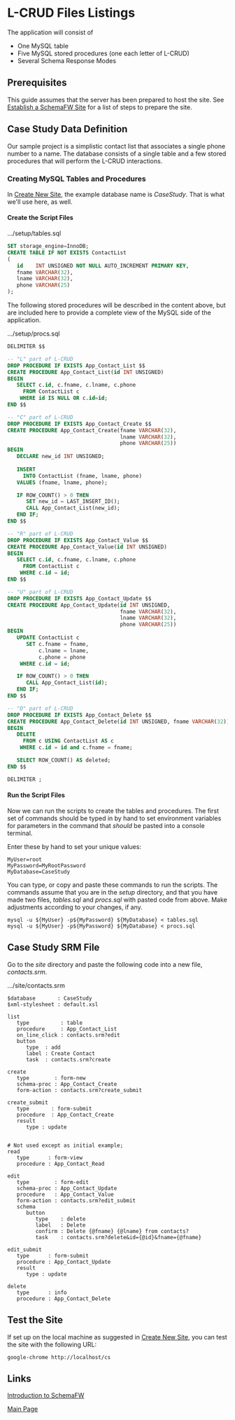 # L-CRUD Files Listings

The application will consist of
- One MySQL table
- Five MySQL stored procedures (one each letter of L-CRUD)
- Several Schema Response Modes

## Prerequisites

This guide assumes that the server has been prepared to host the site.
See [Establish a SchemaFW Site](CreateNewSite.md) for a list of steps
to prepare the site.


## Case Study Data Definition

Our sample project is a simplistic contact list that associates a single phone
number to a name.  The database consists of a single table and a few stored
procedures that will perform the L-CRUD interactions.

### Creating MySQL Tables and Procedures

In [Create New Site](CreateNewSite.md), the example database name is
_CaseStudy_.  That is what we'll use here, as well.

#### Create the Script Files

.../setup/tables.sql
~~~sql
SET storage_engine=InnoDB;
CREATE TABLE IF NOT EXISTS ContactList
(
   id    INT UNSIGNED NOT NULL AUTO_INCREMENT PRIMARY KEY,
   fname VARCHAR(32),
   lname VARCHAR(32),
   phone VARCHAR(25)
);
~~~

The following stored procedures will be described in the content above, but are
included here to provide a complete view of the MySQL side of the application.

.../setup/procs.sql
~~~sql
DELIMITER $$

-- "L" part of L-CRUD
DROP PROCEDURE IF EXISTS App_Contact_List $$
CREATE PROCEDURE App_Contact_List(id INT UNSIGNED)
BEGIN
   SELECT c.id, c.fname, c.lname, c.phone
     FROM ContactList c
    WHERE id IS NULL OR c.id=id;
END $$

-- "C" part of L-CRUD
DROP PROCEDURE IF EXISTS App_Contact_Create $$
CREATE PROCEDURE App_Contact_Create(fname VARCHAR(32),
                                    lname VARCHAR(32),
                                    phone VARCHAR(25))
BEGIN
   DECLARE new_id INT UNSIGNED;
   
   INSERT
     INTO ContactList (fname, lname, phone)
   VALUES (fname, lname, phone);

   IF ROW_COUNT() > 0 THEN
      SET new_id = LAST_INSERT_ID();
      CALL App_Contact_List(new_id);
   END IF;
END $$

-- "R" part of L-CRUD
DROP PROCEDURE IF EXISTS App_Contact_Value $$
CREATE PROCEDURE App_Contact_Value(id INT UNSIGNED)
BEGIN
   SELECT c.id, c.fname, c.lname, c.phone
     FROM ContactList c
    WHERE c.id = id;
END $$

-- "U" part of L-CRUD
DROP PROCEDURE IF EXISTS App_Contact_Update $$
CREATE PROCEDURE App_Contact_Update(id INT UNSIGNED,
                                    fname VARCHAR(32),
                                    lname VARCHAR(32),
                                    phone VARCHAR(25))
BEGIN
   UPDATE ContactList c
      SET c.fname = fname,
          c.lname = lname,
          c.phone = phone
    WHERE c.id = id;

   IF ROW_COUNT() > 0 THEN
      CALL App_Contact_List(id);
   END IF;
END $$

-- "D" part of L-CRUD
DROP PROCEDURE IF EXISTS App_Contact_Delete $$
CREATE PROCEDURE App_Contact_Delete(id INT UNSIGNED, fname VARCHAR(32))
BEGIN
   DELETE
     FROM c USING ContactList AS c
    WHERE c.id = id and c.fname = fname;

   SELECT ROW_COUNT() AS deleted;
END $$

DELIMITER ;
~~~

#### Run the Script Files

Now we can run the scripts to create the tables and procedures.  The first set
of commands should be typed in by hand to set environment variables for parameters
in the command that _should_ be pasted into a console terminal.

Enter these by hand to set your unique values:
~~~
MyUser=root
MyPassword=MyRootPassword
MyDatabase=CaseStudy
~~~

You can type, or copy and paste these commands to run the scripts.  The commands
assume that you are in the _setup_ directory, and that you have made two files,
_tables.sql_ and _procs.sql_ with pasted code from above.  Make adjustments
according to your changes, if any.

~~~
mysql -u ${MyUser} -p${MyPassword} ${MyDatabase} < tables.sql
mysql -u ${MyUser} -p${MyPassword} ${MyDatabase} < procs.sql
~~~

## Case Study SRM File

Go to the _site_ directory and paste the following code into a new file,
_contacts.srm_.

.../site/contacts.srm
~~~srm
$database       : CaseStudy
$xml-stylesheet : default.xsl

list
   type          : table
   procedure     : App_Contact_List
   on_line_click : contacts.srm?edit
   button
      type  : add
      label : Create Contact
      task  : contacts.srm?create

create
   type        : form-new
   schema-proc : App_Contact_Create
   form-action : contacts.srm?create_submit

create_submit
   type       : form-submit
   procedure  : App_Contact_Create
   result
      type : update


# Not used except as initial example;      
read
   type      : form-view
   procedure : App_Contact_Read

edit
   type        : form-edit
   schema-proc : App_Contact_Update
   procedure   : App_Contact_Value
   form-action : contacts.srm?edit_submit
   schema
      button
         type    : delete
         label   : Delete
         confirm : Delete {@fname} {@lname} from contacts?
         task    : contacts.srm?delete&id={@id}&fname={@fname}

edit_submit
   type      : form-submit
   procedure : App_Contact_Update
   result
      type : update

delete
   type      : info
   procedure : App_Contact_Delete
~~~

## Test the Site

If set up on the local machine as suggested in [Create New Site](CreateNewSite.md),
you can test the site with the following URL:
~~~
google-chrome http://localhost/cs
~~~


## Links

[Introduction to SchemaFW](IntroductionToSchemaFW.md)

[Main Page](UserGuide.md)

